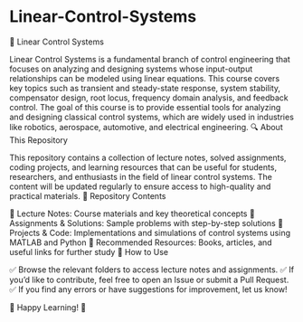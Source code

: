 # Linear-Control-Systems
📌 Linear Control Systems

Linear Control Systems is a fundamental branch of control engineering that focuses on analyzing and designing systems whose input-output relationships can be modeled using linear equations. This course covers key topics such as transient and steady-state response, system stability, compensator design, root locus, frequency domain analysis, and feedback control. The goal of this course is to provide essential tools for analyzing and designing classical control systems, which are widely used in industries like robotics, aerospace, automotive, and electrical engineering.
🔍 About This Repository

This repository contains a collection of lecture notes, solved assignments, coding projects, and learning resources that can be useful for students, researchers, and enthusiasts in the field of linear control systems. The content will be updated regularly to ensure access to high-quality and practical materials.
📂 Repository Contents

🔹 Lecture Notes: Course materials and key theoretical concepts
🔹 Assignments & Solutions: Sample problems with step-by-step solutions
🔹 Projects & Code: Implementations and simulations of control systems using MATLAB and Python
🔹 Recommended Resources: Books, articles, and useful links for further study
🚀 How to Use

✅ Browse the relevant folders to access lecture notes and assignments.
✅ If you’d like to contribute, feel free to open an Issue or submit a Pull Request.
✅ If you find any errors or have suggestions for improvement, let us know!

📌 Happy Learning! 🚀
